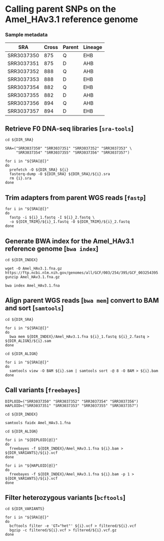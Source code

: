 # Calling parent SNPs on the Amel_HAv3.1 reference genome

### Sample metadata

|    SRA     | Cross | Parent | Lineage |
| ---------- | ----- | ------ | ------- |
| SRR3037350 |  875  |    Q   |   EHB   |
| SRR3037351 |  875  |    D   |   AHB   |
| SRR3037352 |  888  |    Q   |   AHB   |
| SRR3037353 |  888  |    D   |   EHB   |
| SRR3037354 |  882  |    Q   |   EHB   |
| SRR3037355 |  882  |    D   |   AHB   |
| SRR3037356 |  894  |    Q   |   AHB   |
| SRR3037357 |  894  |    D   |   EHB   |

## Retrieve F0 DNA-seq libraries [`sra-tools`]

```
cd ${DIR_SRA}

SRA=("SRR3037350" "SRR3037351" "SRR3037352" "SRR3037353" \
     "SRR3037354" "SRR3037355" "SRR3037356" "SRR3037357")

for i in "${SRA[@]}"
do
  prefetch -O ${DIR_SRA} ${i}
  fasterq-dump -O ${DIR_SRA} ${DIR_SRA}/${i}.sra
  rm {i}.sra
done
```

## Trim adapters from parent WGS reads [`fastp`]

```
for i in "${SRA[@]}"
do
  fastp -i ${i}_1.fastq -I ${i}_2.fastq \
  -o ${DIR_TRIM}/${i}_1.fastq -O ${DIR_TRIM}/${i}_2.fastq
done
```

## Generate BWA index for the Amel_HAv3.1 reference genome [`bwa index`]

```
cd ${DIR_INDEX}

wget -O Amel_HAv3.1.fna.gz https://ftp.ncbi.nlm.nih.gov/genomes/all/GCF/003/254/395/GCF_003254395.2_Amel_HAv3.1/GCF_003254395.2_Amel_HAv3.1_genomic.fna.gz
gunzip Amel_HAv3.1.fna.gz

bwa index Amel_HAv3.1.fna
```

## Align parent WGS reads [`bwa mem`] convert to BAM and sort [`samtools`]

```
cd ${DIR_SRA}

for i in "${SRA[@]}"
do
  bwa mem ${DIR_INDEX}/Amel_HAv3.1.fna ${i}_1.fastq ${i}_2.fastq > ${DIR_ALIGN}/${i}.sam
done

cd ${DIR_ALIGN}

for i in "${SRA[@]}"
do
  samtools view -O BAM ${i}.sam | samtools sort -@ 8 -O BAM > ${i}.bam
done
```

## Call variants [`freebayes`]

```
DIPLOID=("SRR3037350" "SRR3037352" "SRR3037354" "SRR3037356")
HAPLOID=("SRR3037351" "SRR3037353" "SRR3037355" "SRR3037357")

cd ${DIR_INDEX}

samtools faidx Amel_HAv3.1.fna

cd ${DIR_ALIGN}

for i in "${DIPLOID[@]}"
do
  freebayes -f ${DIR_INDEX}/Amel_HAv3.1.fna ${i}.bam > ${DIR_VARIANTS}/${i}.vcf
done

for i in "${HAPLOID[@]}"
do
  freebayes -f ${DIR_INDEX}/Amel_HAv3.1.fna ${i}.bam -p 1 > ${DIR_VARIANTS}/${i}.vcf
done
```

## Filter heterozygous variants [`bcftools`]

```
cd ${DIR_VARIANTS}

for i in "${SRA[@]}"
do
  bcftools filter -e 'GT="het"' ${i}.vcf > filtered/${i}.vcf
  bgzip -c filtered/${i}.vcf > filtered/${i}.vcf.gz
done
```
